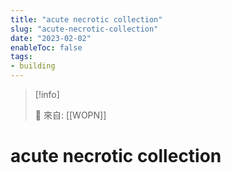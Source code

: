 ```yaml
---
title: "acute necrotic collection"
slug: "acute-necrotic-collection"
date: "2023-02-02"
enableToc: false
tags:
- building
---
```


> [!info]
>
> 🌱 來自: [[WOPN]]

# acute necrotic collection

